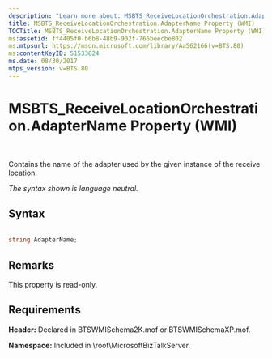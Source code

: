 ```yaml
---
description: "Learn more about: MSBTS_ReceiveLocationOrchestration.AdapterName Property (WMI)"
title: MSBTS_ReceiveLocationOrchestration.AdapterName Property (WMI)
TOCTitle: MSBTS_ReceiveLocationOrchestration.AdapterName Property (WMI)
ms:assetid: ff4405f0-b6b8-48b9-902f-766beecbe802
ms:mtpsurl: https://msdn.microsoft.com/library/Aa562166(v=BTS.80)
ms:contentKeyID: 51533824
ms.date: 08/30/2017
mtps_version: v=BTS.80
---
```


# MSBTS\_ReceiveLocationOrchestration.AdapterName Property (WMI)

 

Contains the name of the adapter used by the given instance of the receive location.

*The syntax shown is language neutral.*

## Syntax

```C#
  
string AdapterName;  
```

## Remarks

This property is read-only.

## Requirements

**Header:** Declared in BTSWMISchema2K.mof or BTSWMISchemaXP.mof.

**Namespace:** Included in \\root\\MicrosoftBizTalkServer.

